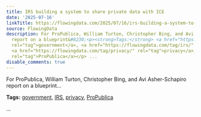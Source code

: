 ```yaml
---
title: IRS building a system to share private data with ICE
date: '2025-07-16'
linkTitle: https://flowingdata.com/2025/07/16/irs-building-a-system-to-share-private-data-with-ice/
source: FlowingData
description: For ProPublica, William Turton, Christopher Bing, and Avi Asher-Schapiro
  report on a blueprint&#8230;<p><strong>Tags:</strong> <a href="https://flowingdata.com/tag/government/"
  rel="tag">government</a>, <a href="https://flowingdata.com/tag/irs/" rel="tag">IRS</a>,
  <a href="https://flowingdata.com/tag/privacy/" rel="tag">privacy</a>, <a href="https://flowingdata.com/tag/propublica/"
  rel="tag">ProPublica</a></p> ...
disable_comments: true
---
```

For ProPublica, William Turton, Christopher Bing, and Avi Asher-Schapiro report on a blueprint&#8230;<p><strong>Tags:</strong> <a href="https://flowingdata.com/tag/government/" rel="tag">government</a>, <a href="https://flowingdata.com/tag/irs/" rel="tag">IRS</a>, <a href="https://flowingdata.com/tag/privacy/" rel="tag">privacy</a>, <a href="https://flowingdata.com/tag/propublica/" rel="tag">ProPublica</a></p> ...